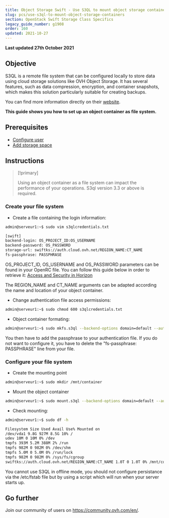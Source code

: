 ```yaml
---
title: Object Storage Swift - Use S3QL to mount object storage containers
slug: pcs/use-s3ql-to-mount-object-storage-containers
section: OpenStack Swift Storage Class Specifics
legacy_guide_number: g1908
order: 160
updated: 2021-10-27
---
```


**Last updated 27th October 2021**

## Objective

S3QL is a remote file system that can be configured locally to store data using cloud storage solutions like OVH Object Storage.
It has several features, such as data compression, encryption, and container snapshots, which makes this solution particularly suitable for creating backups.

You can find more information directly on their [website](http://www.rath.org/s3ql-docs/).

**This guide shows you how to set up an object container as file system.**

## Prerequisites

- [Configure user](https://docs.ovh.com/ca/en/public-cloud/creation-and-deletion-of-openstack-user/)
- [Add storage space](https://docs.ovh.com/ca/en/public-cloud/create_an_object_container/)

## Instructions

> [!primary]
>
> Using an object container as a file system can impact the performance of your operations.
> S3ql version 3.3 or above is required.
>

### Create your file system

- Create a file containing the login information:

```bash
admin@serveur1:~$ sudo vim s3qlcredentials.txt

[swift]
backend-login: OS_PROJECT_ID:OS_USERNAME
backend-password: OS_PASSWORD
storage-url: swiftks://auth.cloud.ovh.net/REGION_NAME:CT_NAME
fs-passphrase: PASSPHRASE
```

OS_PROJECT_ID, OS_USERNAME and OS_PASSWORD parameters can be found in your OpenRC file.
You can follow this guide below in order to retrieve it: [Access and Security in Horizon](https://docs.ovh.com/ca/en/public-cloud/access_and_security_in_horizon/)

The REGION_NAME and CT_NAME arguments can be adapted according the name and location of your object container.

- Change authentication file access permissions:

```bash
admin@serveur1:~$ sudo chmod 600 s3qlcredentials.txt
```

- Object container formating:

```bash
admin@serveur1:~$ sudo mkfs.s3ql --backend-options domain=default --authfile s3qlcredentials.txt swiftks://auth.cloud.ovh.net/REGION_NAME:CT_NAME
```

You then have to add the passphrase to your authentication file.
If you do not want to configure it, you have to delete the "fs-passphrase: PASSPHRASE" line from your file.


### Configure your file system

- Create the mounting point

```bash
admin@serveur1:~$ sudo mkdir /mnt/container
```

- Mount the object container

```bash
admin@serveur1:~$ sudo mount.s3ql --backend-options domain=default --authfile s3qlcredentials.txt swiftks://auth.cloud.ovh.net/REGION_NAME:CT_NAME /mnt/container/
```

- Check mounting:

```bash
admin@serveur1:~$ sudo df -h

Filesystem Size Used Avail Use% Mounted on
/dev/vda1 9.8G 927M 8.5G 10% /
udev 10M 0 10M 0% /dev
tmpfs 393M 5.2M 388M 2% /run
tmpfs 982M 0 982M 0% /dev/shm
tmpfs 5.0M 0 5.0M 0% /run/lock
tmpfs 982M 0 982M 0% /sys/fs/cgroup
swiftks://auth.cloud.ovh.net/REGION_NAME:CT_NAME 1.0T 0 1.0T 0% /mnt/container
```

You cannot use S3QL in offline mode, you should not configure persistance via the /etc/fstab file but by using a script which will run when your server starts up.

## Go further
  
Join our community of users on <https://community.ovh.com/en/>.